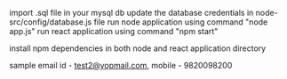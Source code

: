 import .sql file in your mysql db
update the database credentials in node-src/config/database.js file
run node application using command "node app.js"
run react application using command "npm start"

install npm dependencies in both node and react application directory

sample email id - test2@yopmail.com, mobile - 9820098200